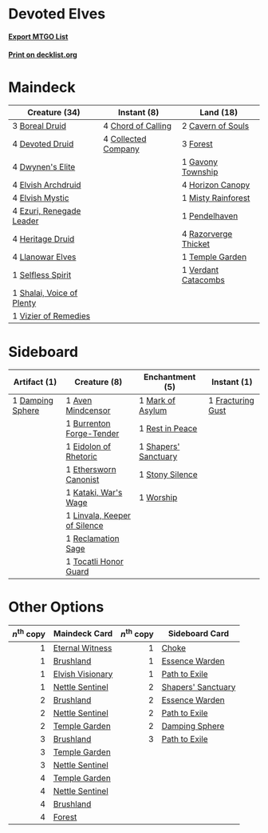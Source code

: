 # Devoted Elves

#### [Export MTGO List](../collection/Devoted%20Elves/Devoted%20Elves.txt)
#### [Print on decklist.org](http://decklist.org/?deckmain=3%09Boreal%20Druid%0A2%09Cavern%20of%20Souls%0A4%09Chord%20of%20Calling%0A4%09Collected%20Company%0A4%09Devoted%20Druid%0A4%09Dwynen's%20Elite%0A4%09Elvish%20Archdruid%0A4%09Elvish%20Mystic%0A4%09Ezuri,%20Renegade%20Leader%0A3%09Forest%0A1%09Gavony%20Township%0A4%09Heritage%20Druid%0A4%09Horizon%20Canopy%0A4%09Llanowar%20Elves%0A1%09Misty%20Rainforest%0A1%09Pendelhaven%0A4%09Razorverge%20Thicket%0A1%09Selfless%20Spirit%0A1%09Shalai,%20Voice%20of%20Plenty%0A1%09Temple%20Garden%0A1%09Verdant%20Catacombs%0A1%09Vizier%20of%20Remedies&deckside=1%09Aven%20Mindcensor%0A1%09Burrenton%20Forge-Tender%0A1%09Damping%20Sphere%0A1%09Eidolon%20of%20Rhetoric%0A1%09Ethersworn%20Canonist%0A1%09Fracturing%20Gust%0A1%09Kataki,%20War's%20Wage%0A1%09Linvala,%20Keeper%20of%20Silence%0A1%09Mark%20of%20Asylum%0A1%09Reclamation%20Sage%0A1%09Rest%20in%20Peace%0A1%09Shapers'%20Sanctuary%0A1%09Stony%20Silence%0A1%09Tocatli%20Honor%20Guard%0A1%09Worship)
# Maindeck

|                                           Creature (34)                                            |                                         Instant (8)                                          |                                           Land (18)                                           |
|----------------------------------------------------------------------------------------------------|----------------------------------------------------------------------------------------------|-----------------------------------------------------------------------------------------------|
|3 [Boreal Druid](http://gatherer.wizards.com/Pages/Card/Details.aspx?multiverseid=121193)           |4 [Chord of Calling](http://gatherer.wizards.com/Pages/Card/Details.aspx?multiverseid=383209) |2 [Cavern of Souls](http://gatherer.wizards.com/Pages/Card/Details.aspx?multiverseid=278058)   |
|4 [Devoted Druid](http://gatherer.wizards.com/Pages/Card/Details.aspx?multiverseid=135500)          |4 [Collected Company](http://gatherer.wizards.com/Pages/Card/Details.aspx?multiverseid=394519)|3 [Forest](http://gatherer.wizards.com/Pages/Card/Details.aspx?multiverseid=439860)            |
|4 [Dwynen's Elite](http://gatherer.wizards.com/Pages/Card/Details.aspx?multiverseid=442739)         |                                                                                              |1 [Gavony Township](http://gatherer.wizards.com/Pages/Card/Details.aspx?multiverseid=233242)   |
|4 [Elvish Archdruid](http://gatherer.wizards.com/Pages/Card/Details.aspx?multiverseid=389498)       |                                                                                              |4 [Horizon Canopy](http://gatherer.wizards.com/Pages/Card/Details.aspx?multiverseid=409571)    |
|4 [Elvish Mystic](http://gatherer.wizards.com/Pages/Card/Details.aspx?multiverseid=389499)          |                                                                                              |1 [Misty Rainforest](http://gatherer.wizards.com/Pages/Card/Details.aspx?multiverseid=405102)  |
|4 [Ezuri, Renegade Leader](http://gatherer.wizards.com/Pages/Card/Details.aspx?multiverseid=389511) |                                                                                              |1 [Pendelhaven](http://gatherer.wizards.com/Pages/Card/Details.aspx?multiverseid=442233)       |
|4 [Heritage Druid](http://gatherer.wizards.com/Pages/Card/Details.aspx?multiverseid=413713)         |                                                                                              |4 [Razorverge Thicket](http://gatherer.wizards.com/Pages/Card/Details.aspx?multiverseid=209407)|
|4 [Llanowar Elves](http://gatherer.wizards.com/Pages/Card/Details.aspx?multiverseid=129626)         |                                                                                              |1 [Temple Garden](http://gatherer.wizards.com/Pages/Card/Details.aspx?multiverseid=405112)     |
|1 [Selfless Spirit](http://gatherer.wizards.com/Pages/Card/Details.aspx?multiverseid=414332)        |                                                                                              |1 [Verdant Catacombs](http://gatherer.wizards.com/Pages/Card/Details.aspx?multiverseid=405113) |
|1 [Shalai, Voice of Plenty](http://gatherer.wizards.com/Pages/Card/Details.aspx?multiverseid=442923)|                                                                                              |                                                                                               |
|1 [Vizier of Remedies](http://gatherer.wizards.com/Pages/Card/Details.aspx?multiverseid=426740)     |                                                                                              |                                                                                               |


# Sideboard

|                                       Artifact (1)                                        |                                             Creature (8)                                              |                                        Enchantment (5)                                        |                                        Instant (1)                                         |
|-------------------------------------------------------------------------------------------|-------------------------------------------------------------------------------------------------------|-----------------------------------------------------------------------------------------------|--------------------------------------------------------------------------------------------|
|1 [Damping Sphere](http://gatherer.wizards.com/Pages/Card/Details.aspx?multiverseid=443101)|1 [Aven Mindcensor](http://gatherer.wizards.com/Pages/Card/Details.aspx?multiverseid=426707)           |1 [Mark of Asylum](http://gatherer.wizards.com/Pages/Card/Details.aspx?multiverseid=186615)    |1 [Fracturing Gust](http://gatherer.wizards.com/Pages/Card/Details.aspx?multiverseid=146759)|
|                                                                                           |1 [Burrenton Forge-Tender](http://gatherer.wizards.com/Pages/Card/Details.aspx?multiverseid=438580)    |1 [Rest in Peace](http://gatherer.wizards.com/Pages/Card/Details.aspx?multiverseid=442021)     |                                                                                            |
|                                                                                           |1 [Eidolon of Rhetoric](http://gatherer.wizards.com/Pages/Card/Details.aspx?multiverseid=380409)       |1 [Shapers' Sanctuary](http://gatherer.wizards.com/Pages/Card/Details.aspx?multiverseid=435362)|                                                                                            |
|                                                                                           |1 [Ethersworn Canonist](http://gatherer.wizards.com/Pages/Card/Details.aspx?multiverseid=174931)       |1 [Stony Silence](http://gatherer.wizards.com/Pages/Card/Details.aspx?multiverseid=247425)     |                                                                                            |
|                                                                                           |1 [Kataki, War's Wage](http://gatherer.wizards.com/Pages/Card/Details.aspx?multiverseid=382190)        |1 [Worship](http://gatherer.wizards.com/Pages/Card/Details.aspx?multiverseid=25553)            |                                                                                            |
|                                                                                           |1 [Linvala, Keeper of Silence](http://gatherer.wizards.com/Pages/Card/Details.aspx?multiverseid=425838)|                                                                                               |                                                                                            |
|                                                                                           |1 [Reclamation Sage](http://gatherer.wizards.com/Pages/Card/Details.aspx?multiverseid=389651)          |                                                                                               |                                                                                            |
|                                                                                           |1 [Tocatli Honor Guard](http://gatherer.wizards.com/Pages/Card/Details.aspx?multiverseid=435194)       |                                                                                               |                                                                                            |


# Other Options

|*n*<sup>th</sup> copy|                                       Maindeck Card                                       |*n*<sup>th</sup> copy|                                       Sideboard Card                                        |
|--------------------:|-------------------------------------------------------------------------------------------|--------------------:|---------------------------------------------------------------------------------------------|
|                    1|[Eternal Witness](http://gatherer.wizards.com/Pages/Card/Details.aspx?multiverseid=51628)  |                    1|[Choke](http://gatherer.wizards.com/Pages/Card/Details.aspx?multiverseid=45431)              |
|                    1|[Brushland](http://gatherer.wizards.com/Pages/Card/Details.aspx?multiverseid=129496)       |                    1|[Essence Warden](http://gatherer.wizards.com/Pages/Card/Details.aspx?multiverseid=389505)    |
|                    1|[Elvish Visionary](http://gatherer.wizards.com/Pages/Card/Details.aspx?multiverseid=175124)|                    1|[Path to Exile](http://gatherer.wizards.com/Pages/Card/Details.aspx?multiverseid=220511)     |
|                    1|[Nettle Sentinel](http://gatherer.wizards.com/Pages/Card/Details.aspx?multiverseid=442171) |                    2|[Shapers' Sanctuary](http://gatherer.wizards.com/Pages/Card/Details.aspx?multiverseid=435362)|
|                    2|[Brushland](http://gatherer.wizards.com/Pages/Card/Details.aspx?multiverseid=129496)       |                    2|[Essence Warden](http://gatherer.wizards.com/Pages/Card/Details.aspx?multiverseid=389505)    |
|                    2|[Nettle Sentinel](http://gatherer.wizards.com/Pages/Card/Details.aspx?multiverseid=442171) |                    2|[Path to Exile](http://gatherer.wizards.com/Pages/Card/Details.aspx?multiverseid=220511)     |
|                    2|[Temple Garden](http://gatherer.wizards.com/Pages/Card/Details.aspx?multiverseid=405112)   |                    2|[Damping Sphere](http://gatherer.wizards.com/Pages/Card/Details.aspx?multiverseid=443101)    |
|                    3|[Brushland](http://gatherer.wizards.com/Pages/Card/Details.aspx?multiverseid=129496)       |                    3|[Path to Exile](http://gatherer.wizards.com/Pages/Card/Details.aspx?multiverseid=220511)     |
|                    3|[Temple Garden](http://gatherer.wizards.com/Pages/Card/Details.aspx?multiverseid=405112)   |                     |                                                                                             |
|                    3|[Nettle Sentinel](http://gatherer.wizards.com/Pages/Card/Details.aspx?multiverseid=442171) |                     |                                                                                             |
|                    4|[Temple Garden](http://gatherer.wizards.com/Pages/Card/Details.aspx?multiverseid=405112)   |                     |                                                                                             |
|                    4|[Nettle Sentinel](http://gatherer.wizards.com/Pages/Card/Details.aspx?multiverseid=442171) |                     |                                                                                             |
|                    4|[Brushland](http://gatherer.wizards.com/Pages/Card/Details.aspx?multiverseid=129496)       |                     |                                                                                             |
|                    4|[Forest](http://gatherer.wizards.com/Pages/Card/Details.aspx?multiverseid=439860)          |                     |                                                                                             |

